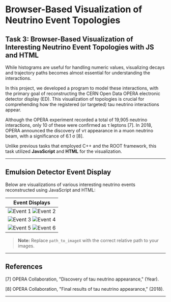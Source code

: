 # Browser-Based Visualization of Neutrino Event Topologies

## Task 3: Browser-Based Visualization of Interesting Neutrino Event Topologies with JS and HTML

While histograms are useful for handling numeric values, visualizing decays and trajectory paths becomes almost essential for understanding the interactions. 

In this project, we developed a program to model these interactions, with the primary goal of reconstructing the CERN Open Data OPERA electronic detector display (ED). This visualization of topologies is crucial for comprehending how the registered (or targeted) tau neutrino interactions appear.

Although the OPERA experiment recorded a total of 19,905 neutrino interactions, only 10 of these were confirmed as τ leptons [7]. In 2018, OPERA announced the discovery of ντ appearance in a muon neutrino beam, with a significance of 6.1 σ [8].

Unlike previous tasks that employed C++ and the ROOT framework, this task utilized **JavaScript** and **HTML** for the visualization.

---

## Emulsion Detector Event Display

Below are visualizations of various interesting neutrino events reconstructed using JavaScript and HTML:

| Event Displays |
| :---: |
| ![Event 1](path_to_image1) ![Event 2](path_to_image2) |
| ![Event 3](path_to_image3) ![Event 4](path_to_image4) |
| ![Event 5](path_to_image5) ![Event 6](path_to_image6) |

> **Note:** Replace `path_to_imageX` with the correct relative path to your images.

---

## References

[7] OPERA Collaboration, "Discovery of tau neutrino appearance," (Year).

[8] OPERA Collaboration, "Final results of tau neutrino appearance," (2018).

---
